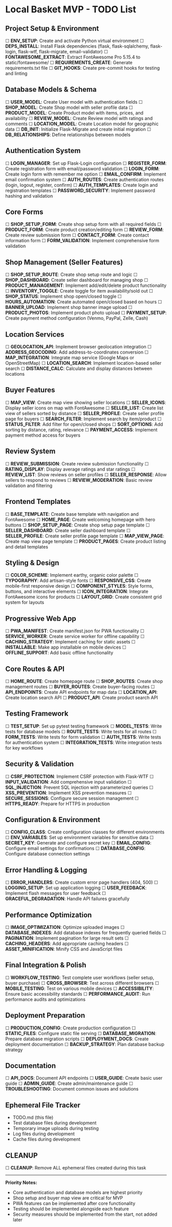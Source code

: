 # Local Basket MVP - TODO List

## Project Setup & Environment
☐ **ENV_SETUP**: Create and activate Python virtual environment
☐ **DEPS_INSTALL**: Install Flask dependencies (flask, flask-sqlalchemy, flask-login, flask-wtf, flask-migrate, email-validator)
☐ **FONTAWESOME_EXTRACT**: Extract FontAwesome Pro 5.15.4 to static/fontawesome/
☐ **REQUIREMENTS_CREATE**: Generate requirements.txt file
☐ **GIT_HOOKS**: Create pre-commit hooks for testing and linting

## Database Models & Schema
☐ **USER_MODEL**: Create User model with authentication fields
☐ **SHOP_MODEL**: Create Shop model with seller profile data
☐ **PRODUCT_MODEL**: Create Product model with items, prices, and availability
☐ **REVIEW_MODEL**: Create Review model with ratings and comments
☐ **LOCATION_MODEL**: Create Location model for geographic data
☐ **DB_INIT**: Initialize Flask-Migrate and create initial migration
☐ **DB_RELATIONSHIPS**: Define relationships between models

## Authentication System
☐ **LOGIN_MANAGER**: Set up Flask-Login configuration
☐ **REGISTER_FORM**: Create registration form with email/password validation
☐ **LOGIN_FORM**: Create login form with remember me option
☐ **EMAIL_CONFIRM**: Implement email confirmation system
☐ **AUTH_ROUTES**: Create authentication routes (login, logout, register, confirm)
☐ **AUTH_TEMPLATES**: Create login and registration templates
☐ **PASSWORD_SECURITY**: Implement password hashing and validation

## Core Forms
☐ **SHOP_SETUP_FORM**: Create shop setup form with all required fields
☐ **PRODUCT_FORM**: Create product creation/editing form
☐ **REVIEW_FORM**: Create review submission form
☐ **CONTACT_FORM**: Create contact information form
☐ **FORM_VALIDATION**: Implement comprehensive form validation

## Shop Management (Seller Features)
☐ **SHOP_SETUP_ROUTE**: Create shop setup route and logic
☐ **SHOP_DASHBOARD**: Create seller dashboard for managing shop
☐ **PRODUCT_MANAGEMENT**: Implement add/edit/delete product functionality
☐ **INVENTORY_TOGGLE**: Create toggle for item availability/sold out
☐ **SHOP_STATUS**: Implement shop open/closed toggle
☐ **HOURS_AUTOMATION**: Create automated open/closed based on hours
☐ **BANNER_UPLOAD**: Implement shop banner image upload
☐ **PRODUCT_PHOTOS**: Implement product photo upload
☐ **PAYMENT_SETUP**: Create payment method configuration (Venmo, PayPal, Zelle, Cash)

## Location Services
☐ **GEOLOCATION_API**: Implement browser geolocation integration
☐ **ADDRESS_GEOCODING**: Add address-to-coordinates conversion
☐ **MAP_INTEGRATION**: Integrate map service (Google Maps or OpenStreetMap)
☐ **LOCATION_SEARCH**: Implement location-based seller search
☐ **DISTANCE_CALC**: Calculate and display distances between locations

## Buyer Features
☐ **MAP_VIEW**: Create map view showing seller locations
☐ **SELLER_ICONS**: Display seller icons on map with FontAwesome
☐ **SELLER_LIST**: Create list view of sellers sorted by distance
☐ **SELLER_PROFILE**: Create seller profile page for buyers
☐ **SEARCH_FILTER**: Implement search by item/product
☐ **STATUS_FILTER**: Add filter for open/closed shops
☐ **SORT_OPTIONS**: Add sorting by distance, rating, relevance
☐ **PAYMENT_ACCESS**: Implement payment method access for buyers

## Review System
☐ **REVIEW_SUBMISSION**: Create review submission functionality
☐ **RATING_DISPLAY**: Display average ratings and star ratings
☐ **REVIEW_LIST**: Show reviews on seller profiles
☐ **SELLER_RESPONSE**: Allow sellers to respond to reviews
☐ **REVIEW_MODERATION**: Basic review validation and filtering

## Frontend Templates
☐ **BASE_TEMPLATE**: Create base template with navigation and FontAwesome
☐ **HOME_PAGE**: Create welcoming homepage with hero buttons
☐ **SHOP_SETUP_PAGE**: Create shop setup page template
☐ **SELLER_DASHBOARD**: Create seller dashboard template
☐ **SELLER_PROFILE**: Create seller profile page template
☐ **MAP_VIEW_PAGE**: Create map view page template
☐ **PRODUCT_PAGES**: Create product listing and detail templates

## Styling & Design
☐ **COLOR_SCHEME**: Implement earthy, organic color palette
☐ **TYPOGRAPHY**: Add artisan-style fonts
☐ **RESPONSIVE_CSS**: Create mobile-first responsive design
☐ **COMPONENT_STYLES**: Style forms, buttons, and interactive elements
☐ **ICON_INTEGRATION**: Integrate FontAwesome icons for products
☐ **LAYOUT_GRID**: Create consistent grid system for layouts

## Progressive Web App
☐ **PWA_MANIFEST**: Create manifest.json for PWA functionality
☐ **SERVICE_WORKER**: Create service worker for offline capability
☐ **CACHING_STRATEGY**: Implement caching for static assets
☐ **INSTALLABLE**: Make app installable on mobile devices
☐ **OFFLINE_SUPPORT**: Add basic offline functionality

## Core Routes & API
☐ **HOME_ROUTE**: Create homepage route
☐ **SHOP_ROUTES**: Create shop management routes
☐ **BUYER_ROUTES**: Create buyer-facing routes
☐ **API_ENDPOINTS**: Create API endpoints for map data
☐ **LOCATION_API**: Create location search API
☐ **PRODUCT_API**: Create product search API

## Testing Framework
☐ **TEST_SETUP**: Set up pytest testing framework
☐ **MODEL_TESTS**: Write tests for database models
☐ **ROUTE_TESTS**: Write tests for all routes
☐ **FORM_TESTS**: Write tests for form validation
☐ **AUTH_TESTS**: Write tests for authentication system
☐ **INTEGRATION_TESTS**: Write integration tests for key workflows

## Security & Validation
☐ **CSRF_PROTECTION**: Implement CSRF protection with Flask-WTF
☐ **INPUT_VALIDATION**: Add comprehensive input validation
☐ **SQL_INJECTION**: Prevent SQL injection with parameterized queries
☐ **XSS_PREVENTION**: Implement XSS prevention measures
☐ **SECURE_SESSIONS**: Configure secure session management
☐ **HTTPS_READY**: Prepare for HTTPS in production

## Configuration & Environment
☐ **CONFIG_CLASS**: Create configuration classes for different environments
☐ **ENV_VARIABLES**: Set up environment variables for sensitive data
☐ **SECRET_KEY**: Generate and configure secret key
☐ **EMAIL_CONFIG**: Configure email settings for confirmations
☐ **DATABASE_CONFIG**: Configure database connection settings

## Error Handling & Logging
☐ **ERROR_HANDLERS**: Create custom error page handlers (404, 500)
☐ **LOGGING_SETUP**: Set up application logging
☐ **USER_FEEDBACK**: Implement flash messages for user feedback
☐ **GRACEFUL_DEGRADATION**: Handle API failures gracefully

## Performance Optimization
☐ **IMAGE_OPTIMIZATION**: Optimize uploaded images
☐ **DATABASE_INDEXES**: Add database indexes for frequently queried fields
☐ **PAGINATION**: Implement pagination for large result sets
☐ **CACHING_HEADERS**: Add appropriate caching headers
☐ **ASSET_MINIFICATION**: Minify CSS and JavaScript files

## Final Integration & Polish
☐ **WORKFLOW_TESTING**: Test complete user workflows (seller setup, buyer purchase)
☐ **CROSS_BROWSER**: Test across different browsers
☐ **MOBILE_TESTING**: Test on various mobile devices
☐ **ACCESSIBILITY**: Ensure basic accessibility standards
☐ **PERFORMANCE_AUDIT**: Run performance audits and optimizations

## Deployment Preparation
☐ **PRODUCTION_CONFIG**: Create production configuration
☐ **STATIC_FILES**: Configure static file serving
☐ **DATABASE_MIGRATION**: Prepare database migration scripts
☐ **DEPLOYMENT_DOCS**: Create deployment documentation
☐ **BACKUP_STRATEGY**: Plan database backup strategy

## Documentation
☐ **API_DOCS**: Document API endpoints
☐ **USER_GUIDE**: Create basic user guide
☐ **ADMIN_GUIDE**: Create admin/maintenance guide
☐ **TROUBLESHOOTING**: Document common issues and solutions

## Ephemeral File Tracker
- TODO.md (this file)
- Test database files during development
- Temporary image uploads during testing
- Log files during development
- Cache files during development

## CLEANUP
☐ **CLEANUP**: Remove ALL ephemeral files created during this task

---

**Priority Notes:**
- Core authentication and database models are highest priority
- Shop setup and buyer map view are critical for MVP
- PWA features can be implemented after core functionality
- Testing should be implemented alongside each feature
- Security measures should be implemented from the start, not added later